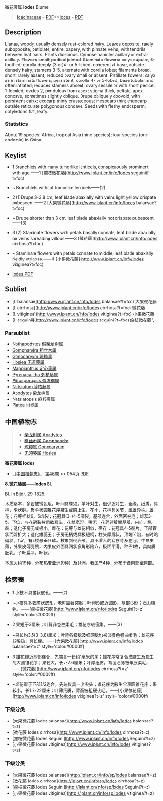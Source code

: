 微花藤属 **Iodes** Blume

> [Icacinaceae](http://www.iplant.cn/info/Icacinaceae?t=foc) - [PDF](http://www.iplant.cn/foc/pdf/Icacinaceae.pdf)>>[Iodes](http://www.iplant.cn/info/Iodes?t=foc) - [PDF](http://www.iplant.cn/foc/pdf/Iodes.pdf)

## Description

Lianas, woody, usually densely rust-colored hairy. Leaves opposite, rarely subopposite, petiolate, entire, papery, with pinnate veins, with tendrils between leaf pairs. Plants dioecious. Cymose panicles axillary or extra-axillary. Flowers small; pedicel jointed. Staminate flowers: calyx cupular, 5-toothed; corolla deeply (3 or)4- or 5-lobed, coherent at base, outside densely hairy; stamens 3-5, alternate with corolla lobes; filaments broad, short, rarely absent; reduced ovary small or absent. Pistillate flowers: calyx as in staminate flowers, persistent; corolla 4- or 5-lobed, base tubular and often inflated; reduced stamens absent; ovary sessile or with short pedicel, 1-loculed; ovules 2, pendulous from apex; stigma thick, peltate, apex concave, sometimes slightly oblique. Drupe obliquely obovoid, with persistent calyx; exocarp thinly crustaceous; mesocarp thin; endocarp outside reticulate polygonous concave. Seeds with fleshy endosperm; cotyledons flat, leafy.

### Statistics
About 19 species: Africa, tropical Asia (nine species); four species (one endemic) in China.

## Keylist

* 1 Branchlets with many tumorlike lenticels, conspicuously prominent with age.——1  [瘤枝微花藤](http://www.iplant.cn/info/Iodes seguinii?t=foc)
* ~ Branchlets without tumorlike lenticels——(2)

* 2 (1)Drupe 3-3.8 cm; leaf blade abaxially with veins light yellow crispate pubescent.——2  [大果微花藤](http://www.iplant.cn/info/Iodes balansae?t=foc)
* ~ Drupe shorter than 3 cm, leaf blade abaxially not crispate pubescent——(3)

* 3 (2) Staminate flowers with petals basally connate; leaf blade abaxially on veins spreading villous.——3  [微花藤](http://www.iplant.cn/info/Iodes cirrhosa?t=foc)
* ~ Staminate flowers with petals connate to middle; leaf blade abaxially rigidly strigose.——4  [小果微花藤](http://www.iplant.cn/info/Iodes vitiginea?t=foc)

* [Iodes.PDF](http://www.iplant.cn/foc/pdf/Iodes.pdf)

## Sublist

* [I.  balansae](http://www.iplant.cn/info/Iodes balansae?t=foc)
 大果微花藤
* [I.  cirrhosa](http://www.iplant.cn/info/Iodes cirrhosa?t=foc)
 微花藤
* [I.  vitiginea](http://www.iplant.cn/info/Iodes vitiginea?t=foc)
 小果微花藤
* [I.  seguinii](http://www.iplant.cn/info/Iodes seguinii?t=foc) 瘤枝微花藤",

### Parsublist

* [Nothapodytes  假柴龙树属](http://www.iplant.cn/info/Nothapodytes?t=foc)
* [Gomphandra  粗丝木属](http://www.iplant.cn/info/Gomphandra?t=foc)
* [Gonocaryum  琼榄属](http://www.iplant.cn/info/Gonocaryum?t=foc)
* [Hosiea  无须藤属](http://www.iplant.cn/info/Hosiea?t=foc)
* [Mappianthus  定心藤属](http://www.iplant.cn/info/Mappianthus?t=foc)
* [Pyrenacantha  刺核藤属](http://www.iplant.cn/info/Pyrenacantha?t=foc)
* [Pittosporopsis  假海桐属](http://www.iplant.cn/info/Pittosporopsis?t=foc)
* [Natsiatum  薄核藤属](http://www.iplant.cn/info/Natsiatum?t=foc)
* [Apodytes  柴龙树属](http://www.iplant.cn/info/Apodytes?t=foc)
* [Natsiatopsis  麻核藤属](http://www.iplant.cn/info/Natsiatopsis?t=foc)
* [Platea  肖榄属](http://www.iplant.cn/info/Platea?t=foc)

## 中国植物志

> * [柴龙树属  Apodytes](Apodytes-柴龙树属.md)
> * [粗丝木属  Gomphandra](http://www.iplant.cn/info/Gomphandra?t=z)
> * [琼榄属  Gonocaryum](http://www.iplant.cn/info/Gonocaryum?t=z)
> * [无须藤属  Hosiea](http://www.iplant.cn/info/Hosiea?t=z)

**微花藤属 Iodes**

* [《中国植物志》](http://www.iplant.cn/frps)- [第46卷](http://www.iplant.cn/frps/vol/46) >> 054页 [PDF](http://www.iplant.cn/frps/pdf/46/054y.pdf)

**8.微花藤属——Iodes Bl.**

Bl. in Bijdr. 29. 1825.

木质藤本，多密被锈色毛，叶间具卷须。单叶对生，很少近对生，全缘，纸质，具柄，羽状脉。聚伞状圆锥花序腋生或腋上生，花小，花柄具关节，雌雄异株。雄花；花萼杯状9，5齿裂；花冠具(3-)4-5深裂，基部连合，外面密被毛；雄蕊3-5，下位，与花冠裂片同数互生，花丝宽短，稀无，花药背着至基着，内向，纵裂；退化子房无或极小。雌花：花萼与雄花相似，宿存；花冠具4-5裂片，下部管状而常扩大；退化雄蕊无；子房无柄或具极短柄，柱头厚盾状，顶端凹陷，有时略偏斜，1室，有2枚悬垂胚珠。核果斜倒卵形，具不增大的宿存萼及花冠，中果皮薄，外果皮薄壳质，内果皮外面具网状多角形陷穴，极稀平滑。种子1枚，具肉质胚乳，子叶扁平，叶状。

本属大约19种，分布热带亚洲(9种）及非洲。我国产4种，分布于西南部至南部。

## 检索表

* 1 小枝不具瘤状皮孔。——(2)
* ~小枝具多数瘤状皮孔，老时显著突起；叶卵形或近圆形，基部心形；石山植物。——[瘤枝微花藤](http://www.iplant.cn/info/Iodes Seguini?t=z'  style='color:#0000ff)

* 2 果短于3厘米；叶背非卷曲柔毛；雄花序较密集。——(3)
* ~果长约3.5(3-3.8)厘米；叶背各级脉及细网脉均被淡黄色卷曲柔毛；雄花序较稀疏，具长梗。——[大果微花藤](http://www.iplant.cn/info/Iodes balansae?t=z'  style='color:#0000ff)

* 3 雄花瓣近基部连合，先端具一长约1毫米的尾；雄花序常复合成腋生及顶生的大圆锥花序；果较大，长2-2.6厘米；叶厚纸质，背面沿脉被伸展柔毛。——[微花藤](http://www.iplant.cn/info/Iodes cirrhosa?t=z'  style='color:#0000ff)

* ~雄花瓣于下部1/2连合，先端仅具一小尖头；雄花序为腋生伞房圆锥花序；果较小，长1.3-22厘米；叶薄纸质，背面被粗硬伏毛。——[小果微花藤](http://www.iplant.cn/info/Iodes vitiginea?t=z'  style='color:#0000ff)

### 下级分类
* [大果微花藤  Iodes balansae](http://www.iplant.cn/info/Iodes balansae?t=z)
* [微花藤  Iodes cirrhosa](http://www.iplant.cn/info/Iodes cirrhosa?t=z)
* [瘤枝微花藤  Iodes Seguini](http://www.iplant.cn/info/Iodes Seguini?t=z)
* [小果微花藤  Iodes vitiginea](http://www.iplant.cn/info/Iodes vitiginea?t=z)

### 下级分类
* [大果微花藤  Iodes balansae](http://iplant.cn/info/sp/Iodes balansae?t=z)
* [微花藤  Iodes cirrhosa](http://iplant.cn/info/sp/Iodes cirrhosa?t=z)
* [瘤枝微花藤  Iodes Seguini](http://iplant.cn/info/sp/Iodes Seguini?t=z)
* [小果微花藤  Iodes vitiginea](http://iplant.cn/info/sp/Iodes vitiginea?t=z)
